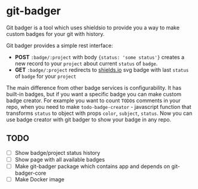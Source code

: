 # git-badger

Git badger is a tool which uses shieldsio to provide you a way to make custom badges for your git with history.

Git badger provides a simple rest interface:
* **POST** `:badge/:project` with body `{status: 'some status'}` creates a new record to your `project` about current `status` of `badge`.
* **GET** `:badge/:project` redirects to [shields.io](https://shields.io) svg badge with last `status` of `badge` for your `project`

The main difference from other badge services is configurability. It has built-in badges, but if you want a specific badge you can make custom badge creator. For example you want to count `TODO`s comments in your repo, when you need to make `todo-badge-creator` - javascript function that transforms `status` to object with props `color`, `subject`, `status`. Now you can use badge creator with git badger to show your badge in any repo.

## TODO

- [ ] Show badge/project status history
- [ ] Show page with all available badges
- [ ] Make git-badger package which contains app and depends on git-badger-core
- [ ] Make Docker image
